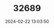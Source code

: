 ---
title: "32689"
category: "Parmentiera cereifera"
draft: false
date: 2024-02-22 13:03:50
languages:
  Spanish; Castilian: ["Palo De Velas", "Velario"]
---